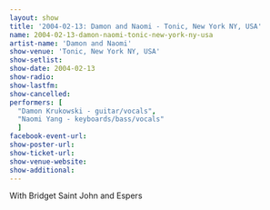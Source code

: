 ```yaml
---
layout: show
title: '2004-02-13: Damon and Naomi - Tonic, New York NY, USA'
name: 2004-02-13-damon-naomi-tonic-new-york-ny-usa
artist-name: 'Damon and Naomi'
show-venue: 'Tonic, New York NY, USA'
show-setlist: 
show-date: 2004-02-13
show-radio: 
show-lastfm: 
show-cancelled: 
performers: [
  "Damon Krukowski - guitar/vocals",
  "Naomi Yang - keyboards/bass/vocals"
  ]
facebook-event-url: 
show-poster-url: 
show-ticket-url: 
show-venue-website: 
show-additional: 
---
```


With Bridget Saint John and Espers